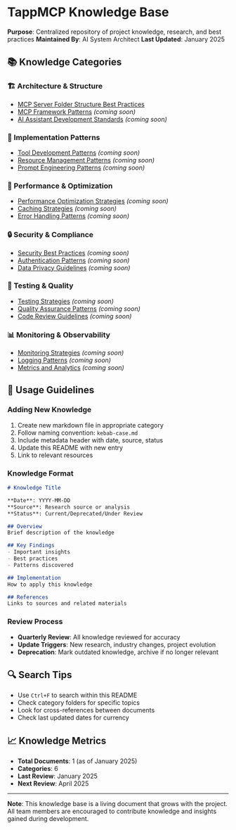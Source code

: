 # TappMCP Knowledge Base

**Purpose**: Centralized repository of project knowledge, research, and best practices
**Maintained By**: AI System Architect
**Last Updated**: January 2025

## 📚 Knowledge Categories

### 🏗️ Architecture & Structure
- [MCP Server Folder Structure Best Practices](mcp-server-folder-structure.md)
- [MCP Framework Patterns](mcp-framework-patterns.md) *(coming soon)*
- [AI Assistant Development Standards](ai-assistant-standards.md) *(coming soon)*

### 🔧 Implementation Patterns
- [Tool Development Patterns](tool-development-patterns.md) *(coming soon)*
- [Resource Management Patterns](resource-management-patterns.md) *(coming soon)*
- [Prompt Engineering Patterns](prompt-engineering-patterns.md) *(coming soon)*

### 🚀 Performance & Optimization
- [Performance Optimization Strategies](performance-optimization.md) *(coming soon)*
- [Caching Strategies](caching-strategies.md) *(coming soon)*
- [Error Handling Patterns](error-handling-patterns.md) *(coming soon)*

### 🔒 Security & Compliance
- [Security Best Practices](security-best-practices.md) *(coming soon)*
- [Authentication Patterns](authentication-patterns.md) *(coming soon)*
- [Data Privacy Guidelines](data-privacy-guidelines.md) *(coming soon)*

### 🧪 Testing & Quality
- [Testing Strategies](testing-strategies.md) *(coming soon)*
- [Quality Assurance Patterns](quality-assurance-patterns.md) *(coming soon)*
- [Code Review Guidelines](code-review-guidelines.md) *(coming soon)*

### 📊 Monitoring & Observability
- [Monitoring Strategies](monitoring-strategies.md) *(coming soon)*
- [Logging Patterns](logging-patterns.md) *(coming soon)*
- [Metrics and Analytics](metrics-analytics.md) *(coming soon)*

## 🎯 Usage Guidelines

### Adding New Knowledge
1. Create new markdown file in appropriate category
2. Follow naming convention: `kebab-case.md`
3. Include metadata header with date, source, status
4. Update this README with new entry
5. Link to relevant resources

### Knowledge Format
```markdown
# Knowledge Title

**Date**: YYYY-MM-DD
**Source**: Research source or analysis
**Status**: Current/Deprecated/Under Review

## Overview
Brief description of the knowledge

## Key Findings
- Important insights
- Best practices
- Patterns discovered

## Implementation
How to apply this knowledge

## References
Links to sources and related materials
```

### Review Process
- **Quarterly Review**: All knowledge reviewed for accuracy
- **Update Triggers**: New research, industry changes, project evolution
- **Deprecation**: Mark outdated knowledge, archive if no longer relevant

## 🔍 Search Tips

- Use `Ctrl+F` to search within this README
- Check category folders for specific topics
- Look for cross-references between documents
- Check last updated dates for currency

## 📈 Knowledge Metrics

- **Total Documents**: 1 (as of January 2025)
- **Categories**: 6
- **Last Review**: January 2025
- **Next Review**: April 2025

---

**Note**: This knowledge base is a living document that grows with the project. All team members are encouraged to contribute knowledge and insights gained during development.
